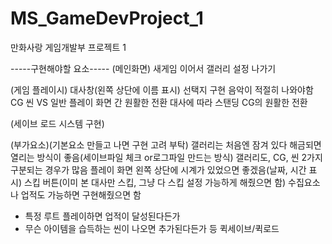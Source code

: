 # MS_GameDevProject_1
만화사랑 게임개발부 프로젝트 1

-----구현해야할 요소-----
(메인화면)
  새게임
  이어서
  갤러리
  설정
  나가기
  
(게임 플레이시)
  대사창(왼쪽 상단에 이름 표시)
  선택지 구현
  음악이 적절히 나와야함
  CG 씬 VS 일반 플레이 화면 간 원활한 전환
  대사에 따라 스탠딩 CG의 원활한 전환

(세이브 로드 시스템 구현)

(부가요소)(기본요소 만들고 나면 구현 고려 부탁)
  갤러리는 처음엔 잠겨 있다 해금되면 열리는 방식이 좋음(세이브파일 체크 or로그파일 만드는 방식)
  갤러리도, CG, 씬 2가지 구분되는 경우가 많음
  플레이 화면 왼쪽 상단에 시계가 있었으면 좋겠음(날짜, 시간 표시)
  스킵 버튼(이미 본 대사만 스킵, 그냥 다 스킵 설정 가능하게 해줬으면 함)
  수집요소나 업적도 가능하면 구현해줬으면 함
  -   특정 루트 플레이하면 업적이 달성된다든가
  -   무슨 아이템을 습득하는 씬이 나오면 추가된다든가 등
  퀵세이브/퀵로드
